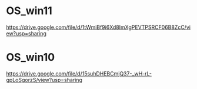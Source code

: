 # OS_win11
https://drive.google.com/file/d/1tWmiBf9i6Xd8ImXgPEVTPSRCF06B8ZcC/view?usp=sharing

# OS_win10
https://drive.google.com/file/d/15suhDHEBCmjQ37-_wH-rL-gpLoSgorzS/view?usp=sharing
